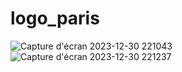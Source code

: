 # logo_paris

![Capture d'écran 2023-12-30 221043](https://github.com/user-attachments/assets/819a1bdd-9b81-4005-9feb-f6bd2b3fe1c7)
![Capture d'écran 2023-12-30 221237](https://github.com/user-attachments/assets/b6f99486-0b1f-4359-81f6-9c9a4615a0b2)
